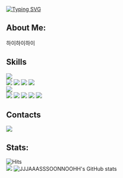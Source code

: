 <a href="https://git.io/typing-svg"><img src="https://readme-typing-svg.demolab.com?font=Fira+Code&size=25&duration=3000&pause=2000&color=000000&multiline=true&random=false&width=600&lines=Hello+World!+It's+Soljin+Noh's+Github!" alt="Typing SVG" /></a>

## About Me:
하이하이하이

## Skills
<div id="languages">
  <img src="https://img.shields.io/badge/JAVA-ffa500?style=for-the-badge&logo=java">
</div>
<div id="backend">
  <img src="https://img.shields.io/badge/Spring-008000?style=for-the-badge&logo=spring&logoColor=white">
  <img src="https://img.shields.io/badge/Spring Boot-6DB33F?style=for-the-badge&logo=spring boot&logoColor=white">
  <img src="https://img.shields.io/badge/JSP-50bcdf?style=for-the-badge">
  <img src="https://img.shields.io/badge/apache tomcat-F8DC75?style=for-the-badge&logo=apachetomcat&logoColor=black">
</div>
<div id="DBs">
  <img src="https://img.shields.io/badge/mysql-4479A1?style=for-the-badge&logo=mysql&logoColor=white">
</div>
<div id="frontend">
  <img src="https://img.shields.io/badge/html5-E34F26?style=for-the-badge&logo=html5&logoColor=white">
  <img src="https://img.shields.io/badge/css-1572B6?style=for-the-badge&logo=css3&logoColor=white">
  <img src="https://img.shields.io/badge/javascript-F7DF1E?style=for-the-badge&logo=javascript&logoColor=black">
  <img src="https://img.shields.io/badge/bootstrap-7952B3?style=for-the-badge&logo=bootstrap&logoColor=white">
  <img src="https://img.shields.io/badge/jQuery-0067a3?style=for-the-badge&logo=jQuery&logoColor=white">
</div>

## Contacts
<a href="mailto:thfwls92@gmail.com">
        <img src="https://img.shields.io/badge/Gmail-EA4335?style=for-the-badge&logo=Gmail&logoColor=white"> 
</a>

## Stats: 
<img src="https://hits.seeyoufarm.com/api/count/incr/badge.svg?url=https%3A%2F%2Fgithub.com%2FJJJAAASSSOONNOOHH&count_bg=%2379C83D&title_bg=%23555555&icon=github.svg&icon_color=%23E7E7E7&title=hits&edge_flat=false" alt="Hits">
<div>
  <img src="https://github-readme-stats.vercel.app/api/top-langs/?username=JJJAAASSSOONNOOHH&layout=donut">  
  <img src="https://github-readme-stats.vercel.app/api?username=JJJAAASSSOONNOOHH&include_all_commits=true&count_private=true" alt="JJJAAASSSOONNOOHH's GitHub stats">
</div>
